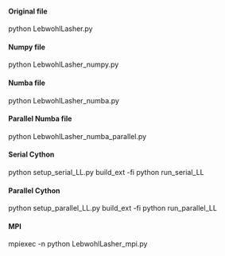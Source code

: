 
#### Original file

python LebwohlLasher.py <ITERATIONS> <SIZE> <TEMPERATURE> <PLOTFLAG> 

#### Numpy file

python LebwohlLasher_numpy.py <ITERATIONS> <SIZE> <TEMPERATURE> <PLOTFLAG> 

#### Numba file

python LebwohlLasher_numba.py <ITERATIONS> <SIZE> <TEMPERATURE> <PLOTFLAG> 

#### Parallel Numba file

python LebwohlLasher_numba_parallel.py <ITERATIONS> <SIZE> <TEMPERATURE> <PLOTFLAG> <THREADS> 

#### Serial Cython

python setup_serial_LL.py build_ext -fi 
python run_serial_LL <ITERATIONS> <SIZE> <TEMPERATURE> <PLOTFLAG>

#### Parallel Cython

python setup_parallel_LL.py build_ext -fi 
python run_parallel_LL <ITERATIONS> <SIZE> <TEMPERATURE> <PLOTFLAG> <THREADS>

#### MPI

mpiexec -n <THREADS> python LebwohlLasher_mpi.py  <ITERATIONS> <SIZE> <TEMPERATURE> <PLOTFLAG>
